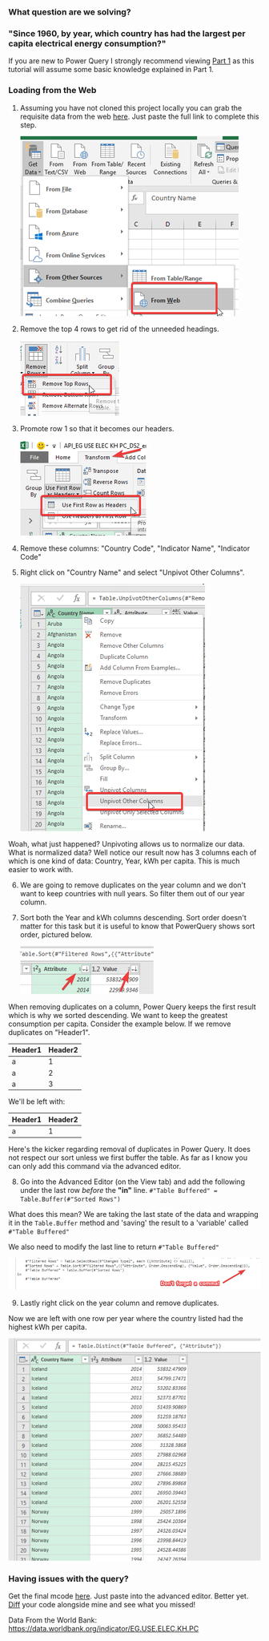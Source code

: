 ### What question are we solving? 
### "Since 1960, by year, which country has had the largest per capita electrical energy consumption?"

If you are new to Power Query I strongly recommend viewing [Part 1](https://github.com/click-here/Pandas-vs-Power-Query/tree/master/Part1#reading-and-grouping) as this tutorial will assume some basic knowledge explained in Part 1.

### Loading from the Web

1. Assuming you have not cloned this project locally you can grab the requisite data from the web [here](https://raw.githubusercontent.com/click-here/Pandas-vs-Power-Query/master/Part2/API_EG.USE.ELEC.KH.PC_DS2_en_csv_v2_10034224.csv). Just paste the full link to complete this step.

	![From web](img/ReadFileFromWeb.png)

2. Remove the top 4 rows to get rid of the unneeded headings.

	![Remove top 4 rows](img/RemoveTop4Rows.png)
	
3. Promote row 1 so that it becomes our headers.

	![Promote headers](img/PromoteHeaders.png)
	
4. Remove these columns: "Country Code", "Indicator Name", "Indicator Code"

5. Right click on "Country Name" and select "Unpivot Other Columns".

	![Unpivot Other](img/UnpivotOther.png)
	
Woah, what just happened? Unpivoting allows us to normalize our data. What is normalized data? Well notice our result now has 3 columns each of which is one kind of data: Country, Year, kWh per capita.  This is much easier to work with.

6. We are going to remove duplicates on the year column and we don't want to keep countries with null years. So filter them out of our year column.

7. Sort both the Year and kWh columns descending. Sort order doesn't matter for this task but it is useful to know that PowerQuery shows sort order, pictured below.

	![sort](img/Sort.png)
	
When removing duplicates on a column, Power Query keeps the first result which is why we sorted descending. We want to keep the greatest consumption per capita.  Consider the example below. If we remove duplicates on "Header1".

| Header1  | Header2 |
| ------------- | ------------- |
| a  | 1  |
| a  | 2  |
| a  | 3  |

We'll be left with:

| Header1  | Header2 |
| ------------- | ------------- |
| a  | 1  |

Here's the kicker regarding removal of duplicates in Power Query. It does not respect our sort unless we first buffer the table.  As far as I know you can only add this command via the advanced editor.

8. Go into the Advanced Editor (on the View tab) and add the following under the last row *before* the **"in"** line.  `#"Table Buffered" = Table.Buffer(#"Sorted Rows")` 

What does this mean? We are taking the last state of the data and wrapping it in the `Table.Buffer` method and 'saving' the result to a 'variable' called `#"Table Buffered"`

We also need to modify the last line to return `#"Table Buffered"`

![Advanced Editor](img/Comma.png)
	
9. Lastly right click on the year column and remove duplicates. 

Now we are left with one row per year where the country listed had the highest kWh per capita.

![Final Result](img/Final.png)

### Having issues with the query?
Get the final mcode [here](https://github.com/click-here/Pandas-vs-Power-Query/blob/master/Part2/Query.m). Just paste into the advanced editor. Better yet. [Diff](https://www.diffchecker.com/) your code alongside mine and see what you missed!



Data From the World Bank: https://data.worldbank.org/indicator/EG.USE.ELEC.KH.PC
